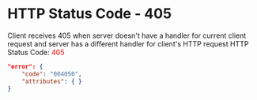 # HTTP Status Code - 405

Client receives 405 when server doesn't have a handler for current client request and server has a different handler for client's HTTP request
HTTP Status Code: <span style="color:red">405</span>
```json
"error": {
    "code": "004050",
    "attributes": { }
}
```